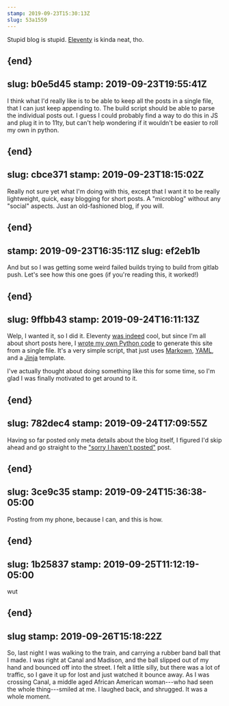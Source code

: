```yaml
---
stamp: 2019-09-23T15:30:13Z 
slug: 53a1559
---
```

Stupid blog is stupid. [Eleventy](https://www.11ty.io) is kinda neat, tho.

{end}
---
slug: b0e5d45
stamp: 2019-09-23T19:55:41Z
---
I think what I'd really like is to be able to keep all the posts in a single file, that I can just keep appending to. The build script should be able to parse the individual posts out. I guess I could probably find a way to do this in JS and plug it in to 11ty, but can't help wondering if it wouldn't be easier to roll my own in python.

{end}
---
slug: cbce371
stamp: 2019-09-23T18:15:02Z
---
Really not sure yet what I'm doing with this, except that I want it to be really lightweight, quick, easy blogging for short posts. A "microblog" without any "social" aspects. Just an old-fashioned blog, if you will.

{end}
---
stamp: 2019-09-23T16:35:11Z
slug: ef2eb1b
---
And but so I was getting some weird failed builds trying to build from gitlab push. Let's see how this one goes (if you're reading this, it worked!)

{end}
---
slug: 9ffbb43
stamp: 2019-09-24T16:11:13Z
---
Welp, I wanted it, so I did it. Eleventy [was indeed](53a1559.html) cool, but since I'm all about short posts here, I [wrote my own Python code](https://github.com/tym-xqo/jot) to generate this site from a single file. It's a very simple script, that just uses [Markown](https://daringfireball.net/projects/markdown/), [YAML](https://yaml.org/), and a [Jinja](https://jinja.palletsprojects.com) template.

I've actually thought about doing something like this for some time, so I'm glad I was finally motivated to get around to it.

{end}
---
slug: 782dec4
stamp: 2019-09-24T17:09:55Z
---
Having so far posted only meta details about the blog itself, I figured I'd skip ahead and go straight to the ["sorry I haven't posted"](http://sorry.coryarcangel.com/) post.

{end}
---
slug: 3ce9c35
stamp: 2019-09-24T15:36:38-05:00
---
Posting from my phone, because I can, and this is how.

{end}
---
slug: 1b25837
stamp: 2019-09-25T11:12:19-05:00
---
wut

{end}
---
slug
stamp: 2019-09-26T15:18:22Z
---
So, last night I was walking to the train, and carrying a rubber band ball that I made. I was right at Canal and Madison, and the ball slipped out of my hand and bounced off into the street. I felt a little silly, but there was a lot of traffic, so I gave it up for lost and just watched it bounce away. As I was crossing Canal, a middle aged African American woman---who had seen the whole thing---smiled at me. I laughed back, and shrugged. It was a whole moment.
